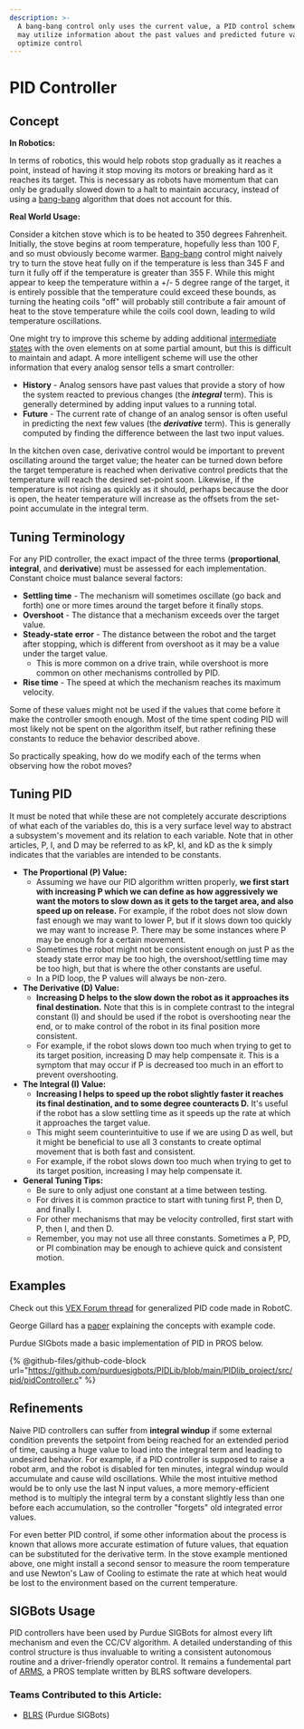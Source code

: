 ```yaml
---
description: >-
  A bang-bang control only uses the current value, a PID control schemes also
  may utilize information about the past values and predicted future values to
  optimize control
---
```


# PID Controller

## Concept

**In Robotics:**

In terms of robotics, this would help robots stop gradually as it reaches a point, instead of having it stop moving its motors or breaking hard as it reaches its target. This is necessary as robots have momentum that can only be gradually slowed down to a halt to maintain accuracy, instead of using a [bang-bang](bang-bang.md) algorithm that does not account for this.

**Real World Usage:**

Consider a kitchen stove which is to be heated to 350 degrees Fahrenheit. Initially, the stove begins at room temperature, hopefully less than 100 F, and so must obviously become warmer. [Bang-bang](bang-bang.md) control might naively try to turn the stove heat fully on if the temperature is less than 345 F and turn it fully off if the temperature is greater than 355 F. While this might appear to keep the temperature within a +/- 5 degree range of the target, it is entirely possible that the temperature could exceed these bounds, as turning the heating coils "off" will probably still contribute a fair amount of heat to the stove temperature while the coils cool down, leading to wild temperature oscillations.

One might try to improve this scheme by adding additional [intermediate states](../general/finite-state-machine.md) with the oven elements on at some partial amount, but this is difficult to maintain and adapt. A more intelligent scheme will use the other information that every analog sensor tells a smart controller:

* **History** - Analog sensors have past values that provide a story of how the system reacted to previous changes (the _**integral**_ term). This is generally determined by adding input values to a running total.
* **Future** - The current rate of change of an analog sensor is often useful in predicting the next few values (the _**derivative**_ term). This is generally computed by finding the difference between the last two input values.

In the kitchen oven case, derivative control would be important to prevent oscillating around the target value; the heater can be turned down before the target temperature is reached when derivative control predicts that the temperature will reach the desired set-point soon. Likewise, if the temperature is not rising as quickly as it should, perhaps because the door is open, the heater temperature will increase as the offsets from the set-point accumulate in the integral term.

## Tuning Terminology

For any PID controller, the exact impact of the three terms (**proportional**, **integral**, and **derivative**) must be assessed for each implementation. Constant choice must balance several factors:

* **Settling time** - The mechanism will sometimes oscillate (go back and forth) one or more times around the target before it finally stops.&#x20;
* **Overshoot** - The distance that a mechanism exceeds over the target value.&#x20;
* **Steady-state error** - The distance between the robot and the target after stopping, which is different from overshoot as it may be a value under the target value.&#x20;
  * This is more common on a drive train, while overshoot is more common on other mechanisms controlled by PID.&#x20;
* **Rise time** - The speed at which the mechanism reaches its maximum velocity.&#x20;

Some of these values might not be used if the values that come before it make the controller smooth enough. Most of the time spent coding PID will most likely not be spent on the algorithm itself, but rather refining these constants to reduce the behavior described above.&#x20;

So practically speaking, how do we modify each of the terms when observing how the robot moves?&#x20;

## Tuning PID

It must be noted that while these are not completely accurate descriptions of what each of the variables do, this is a very surface level way to abstract a subsystem's movement and its relation to each variable. Note that in other articles, P, I, and D may be referred to as kP, kI, and kD as the k simply indicates that the variables are intended to be constants.&#x20;

* **The Proportional (P) Value:**
  * Assuming we have our PID algorithm written properly, **we first start with increasing P which we can define as how aggressively we want the motors to slow down as it gets to the target area, and also speed up on release.** For example, if the robot does not slow down fast enough we may want to lower P, but if it slows down too quickly we may want to increase P. There may be some instances where P may be enough for a certain movement.&#x20;
  * Sometimes the robot might not be consistent enough on just P as the steady state error may be too high, the overshoot/settling time may be too high, but that is where the other constants are useful.&#x20;
  * In a PID loop, the P values will always be non-zero.&#x20;
* **The Derivative (D) Value:**
  * **Increasing D helps to the slow down the robot as it approaches its final destination.** Note that this is in complete contrast to the integral constant (I) and should be used if the robot is overshooting near the end, or to make control of the robot in its final position more consistent.&#x20;
  * For example, if the robot slows down too much when trying to get to its target position, increasing D may help compensate it. This is a symptom that may occur if P is decreased too much in an effort to prevent overshooting.&#x20;
* **The Integral (I) Value:**&#x20;
  * **Increasing I helps to speed up the robot slightly faster it reaches its final destination, and to some degree counteracts D.** It's useful if the robot has a slow settling time as it speeds up the rate at which it approaches the target value.&#x20;
  * This might seem counterintuitive to use if we are using D as well, but it might be beneficial to use all 3 constants to create optimal movement that is both fast and consistent.&#x20;
  * For example, if the robot slows down too much when trying to get to its target position, increasing I may help compensate it.&#x20;
* **General Tuning Tips:**
  * Be sure to only adjust one constant at a time between testing.&#x20;
  * For drives it is common practice to start with tuning first P, then D, and finally I.&#x20;
  * For other mechanisms that may be velocity controlled, first start with P, then I, and then D.&#x20;
  * Remember, you may not use all three constants. Sometimes a P, PD, or PI combination may be enough to achieve quick and consistent motion.&#x20;

## Examples

Check out this [VEX Forum thread](https://www.vexforum.com/t/a-pid-controller-in-robotc/20105) for generalized PID code made in RobotC.

George Gillard has a [paper](https://georgegillard.com/resources/documents) explaining the concepts with example code.

Purdue SIGbots made a basic implementation of PID in PROS below.

{% @github-files/github-code-block url="https://github.com/purduesigbots/PIDLib/blob/main/PIDlib_project/src/pid/pidController.c" %}

## Refinements

Naive PID controllers can suffer from **integral windup** if some external condition prevents the setpoint from being reached for an extended period of time, causing a huge value to load into the integral term and leading to undesired behavior. For example, if a PID controller is supposed to raise a robot arm, and the robot is disabled for ten minutes, integral windup would accumulate and cause wild oscillations. While the most intuitive method would be to only use the last N input values, a more memory-efficient method is to multiply the integral term by a constant slightly less than one before each accumulation, so the controller "forgets" old integrated error values.

For even better PID control, if some other information about the process is known that allows more accurate estimation of future values, that equation can be substituted for the derivative term. In the stove example mentioned above, one might install a second sensor to measure the room temperature and use Newton's Law of Cooling to estimate the rate at which heat would be lost to the environment based on the current temperature.

## SIGBots Usage

PID controllers have been used by Purdue SIGBots for almost every lift mechanism and even the CC/CV algorithm. A detailed understanding of this control structure is thus invaluable to writing a consistent autonomous routine and a driver-friendly operator control. It remains a fundemental part of [ARMS](https://github.com/purduesigbots/ARMS), a PROS template written by BLRS software developers.&#x20;

### Teams Contributed to this Article:

* [BLRS](https://purduesigbots.com/) (Purdue SIGBots)

